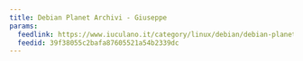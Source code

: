 ```yaml
---
title: Debian Planet Archivi - Giuseppe
params:
  feedlink: https://www.iuculano.it/category/linux/debian/debian-planet-debian/feed/
  feedid: 39f38055c2bafa87605521a54b2339dc
---
```

